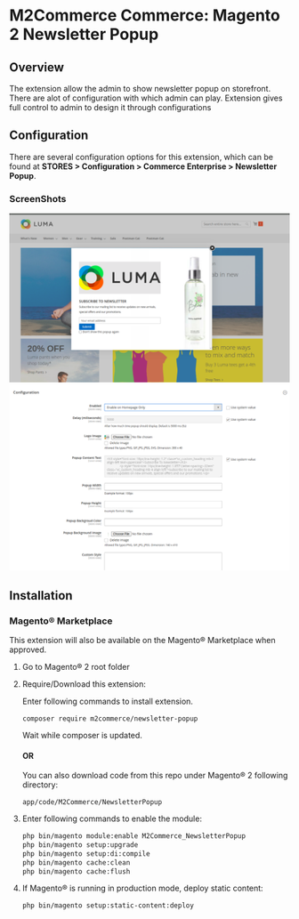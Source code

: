 # M2Commerce Commerce: Magento 2 Newsletter Popup

## Overview
The extension allow the admin to show newsletter popup on storefront. There are alot of configuration with which admin can play.
Extension gives full control to admin to design it through configurations

## Configuration

There are several configuration options for this extension, which can be found at **STORES > Configuration > Commerce Enterprise > Newsletter Popup**.

### ScreenShots
![ss-1](Screenshots/ss_1.png)
![ss-2](Screenshots/ss_2.png)

## Installation
### Magento® Marketplace

This extension will also be available on the Magento® Marketplace when approved.

1. Go to Magento® 2 root folder
2. Require/Download this extension:

   Enter following commands to install extension.

   ```
   composer require m2commerce/newsletter-popup
   ```

   Wait while composer is updated.

   #### OR

   You can also download code from this repo under Magento® 2 following directory:

    ```
    app/code/M2Commerce/NewsletterPopup
    ```    

3. Enter following commands to enable the module:

   ```
   php bin/magento module:enable M2Commerce_NewsletterPopup
   php bin/magento setup:upgrade
   php bin/magento setup:di:compile
   php bin/magento cache:clean
   php bin/magento cache:flush
   ```

4. If Magento® is running in production mode, deploy static content:

   ```
   php bin/magento setup:static-content:deploy
   ```
